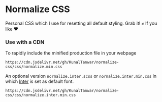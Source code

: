# Normalize CSS

Personal CSS which I use for resetting all default styling. Grab it! ✊ If you like ❤

### Use with a CDN

To rapidly include the minified production file in your webpage

`https://cdn.jsdelivr.net/gh/KunalTanwar/normalize-css/css/normalize.min.css`

An optional version `normalize.inter.scss` or `normalize.inter.min.css` in which [Inter](https://github.com/rsms/inter) is set as default font.

`https://cdn.jsdelivr.net/gh/KunalTanwar/normalize-css/css/normalize.inter.min.css`
